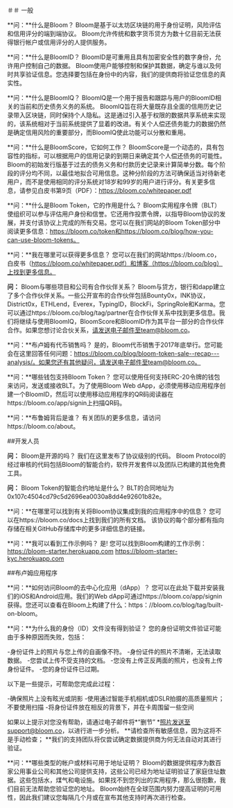 ＃＃ 一般

**问：**什么是Bloom？
Bloom是基于以太坊区块链的用于身份证明，风险评估和信用评分的端到端协议。 Bloom允许传统和数字货币贷方为数十亿目前无法获得银行帐户或信用评分的人提供服务。

**问：**什么是BloomID？
BloomID是可重用且具有加密安全性的数字身份，允许用户控制自己的数据。 Bloom使用户能够控制和保护其数据，确定与谁以及何时共享验证信息。您选择要包括在身份中的内容，我们的提供商将验证您信息的真实性。

**问：**什么是BloomIQ？
BloomIQ是一个用于报告和跟踪与用户的BloomID相关的当前和历史债务义务的系统。 BloomIQ旨在将大量既存且全面的信用历史记录带入区块链，同时保持个人隐私。这是通过引入基于权限的数据共享系统来实现的，该系统相对于当前系统提供了显着的改进。有关个人偿还债务能力的数据仍然是确定信用风险的重要部分，而BloomIQ使此功能可以分散和重用。

**问：**什么是BloomScore，它如何工作？
BloomScore是一个动态的，具有包容性的指标，可以根据用户的信用记录的到期日来确定其个人偿还债务的可能性。 Bloom的初始发行版基于过去的债务义务和付款历史记录来计算简单分数。每个阶段的评分均不同，以最佳地拟合可用信息。这种分阶段的方法可确保适当对待新老用户，而不是使用相同的评分系统对18岁和99岁的用户进行评分。有关更多信息，请参见白皮书第9页（PDF）：https://bloom.co/whitepaper.pdf

**问：**什么是Bloom Token，它的作用是什么？
Bloom实用程序令牌（BLT）使组织可以参与评估用户身份和信誉。它还用作投票令牌，以指导Bloom协议的发展，并支付该协议上完成的所有交易。您可以在我们网站的Bloom Token部分中阅读更多信息：https://bloom.co/token和https://bloom.co/blog/how-you-can-use-bloom-tokens。

**问：**我在哪里可以获得更多信息？
您可以在我们的网站https://bloom.co，白皮书（https://bloom.co/whitepaper.pdf）和博客（https://bloom.co/blog）上找到更多信息。

**问：** Bloom与哪些项目和公司有合作伙伴关系？
Bloom与贷方，银行和dapp建立了多个合作伙伴关系。一些公开宣布的合作伙伴包括Bounty0x，INK协议，District0x，ETHLend，Everex，TypingID，BlockFi，SpringRole和Karma。您可以通过https://bloom.co/blog/tag/partner在合作伙伴关系中找到更多信息。我们将继续与使用BloomIQ，BloomScore和BloomID作为其平台一部分的合作伙伴合作。如果您想讨论合伙关系，请发送电子邮件至team@bloom.co。

**问：**布卢姆有代币销售吗？
是的，Bloom代币销售于2017年底举行。您可能会在这里回答任何问题：https://bloom.co/blog/bloom-token-sale--recap---analysis/。如果您还有其他疑问，请发送电子邮件至team@bloom.co。

**问：**哪些钱包支持Bloom Token？
您可以使用任何支持ERC-20令牌的钱包来访问，发送或接收BLT。为了使用Bloom Web dApp，必须使用移动应用程序创建一个BloomID，然后可以使用移动应用程序的QR码阅读器在https://bloom.co/app/signin上扫描QR码。

**问：**布鲁姆背后是谁？
有关团队的更多信息，请访问https://bloom.co/about。

##开发人员

**问：** Bloom是开源的吗？
我们在这里发布了协议级别的代码。 Bloom Protocol的经过审核的代码包括Bloom的智能合约，软件开发套件以及团队已构建的其他免费工具。

**问：** Bloom Token的智能合约地址是什么？
BLT的合同地址为0x107c4504cd79c5d2696ea0030a8dd4e92601b82e。

**问：**在哪里可以找到有关将Bloom协议集成到我的应用程序中的信息？
您可以在https://bloom.co/docs上找到我们的所有文档。 该协议的每个部分都有指向存储在相关GitHub存储库中的更多详细信息的链接。

**问：**我可以看到工作示例吗？
是! 您可以找到Bloom构建的工作示例：
https://bloom-starter.herokuapp.com
https://bloom-starter-kyc.herokuapp.com

##布卢姆应用程序

**问：**如何访问Bloom的去中心化应用（dApp）？
您可以在此处下载并安装我们的iOS和Android应用。我们的Web dApp可通过https://bloom.co/app/signin获得。您还可以查看在Bloom上构建了什么：https：//bloom.co/blog/tag/built-on-bloom。

**问：**为什么我的身份（ID）文件没有得到验证？
您的身份证明文件验证可能由于多种原因而失败，包括：

-身份证件上的照片与您上传的自画像不符。
-身份证件的照片不清晰，无法读取数据。
-您尝试上传不受支持的文档。
-您没有上传正反两面的照片，也没有上传身份证件。
-您的身份证件已过期。

以下是一些提示，可帮助您完成此过程：

-确保照片上没有眩光或阴影
-使用通过智能手机相机或DSLR拍摄的高质量照片；不要使用扫描
-将身份证件放在相反的背景下，并在卡周围留一些空间

如果以上提示对您没有帮助，请通过电子邮件将*“删节” *照片发送至support@bloom.co，以进行进一步分析。 **请检查所有敏感信息，因为这将不是手动检查； **我们的支持团队将仅尝试确定数据提供商为何无法自动对其进行验证。

**问：**哪些类型的帐户或材料可用于地址证明？
Bloom的数据提供程序为数百家公用事业公司和其他公司提供支持，这些公司已经为地址证明验证了家庭住址数据。这些包括水，煤气和电设施。如果找不到您列出的实用程序，那么很抱歉，我们目前无法帮助您验证您的地址。 Bloom始终在全球范围内努力提高证明的可用性，因此我们建议您每隔几个月或在宣布其他支持时再次进行检查。
